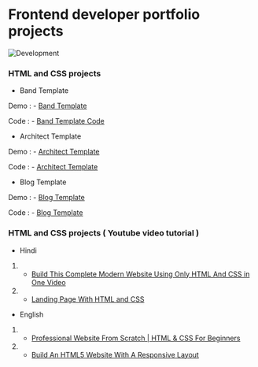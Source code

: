 # Frontend developer portfolio projects

![Development](https://www.bacancytechnology.com/blog/wp-content/uploads/2019/05/Top-10-17-5-2019-Banner.jpg)

### HTML and CSS projects

* Band Template

Demo : - [Band Template](https://www.w3schools.com/w3css/tryw3css_templates_band.htm)

Code : - [Band Template Code](https://www.w3schools.com/w3css/tryit.asp?filename=tryw3css_templates_band&stacked=h)

* Architect Template

Demo : - [Architect Template](https://www.w3schools.com/w3css/tryw3css_templates_architect.htm)

Code : - [Architect Template](https://www.w3schools.com/w3css/tryit.asp?filename=tryw3css_templates_architect&stacked=h)

* Blog Template

Demo : - [Blog Template](https://www.w3schools.com/w3css/tryw3css_templates_blog.htm)

Code : - [Blog Template](https://www.w3schools.com/w3css/tryit.asp?filename=tryw3css_templates_blog&stacked=h)

### HTML and CSS projects ( Youtube video tutorial )

* Hindi

1. - [Build This Complete Modern Website Using Only HTML And CSS in One Video](https://www.youtube.com/watch?v=izqV9kZPOMY)

2. - [Landing Page With HTML and CSS](https://www.youtube.com/watch?v=o8MdwsaqG5A)

* English

1. - [Professional Website From Scratch | HTML & CSS For Beginners](https://youtu.be/HXYZxVbWkjc?si=-ELzjJeKSs8eDVCT)

2. - [Build An HTML5 Website With A Responsive Layout](https://www.youtube.com/watch?v=Wm6CUkswsNw&t=639s)

